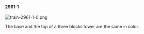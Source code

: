 #### 2961-1
![train-2961-1-0.png](https://github.com/lil-lab/nlvr/raw/master/nlvr/train/images/65/train-2961-1-0.png "train-2961-1-0.png")

The base and the top of a three blocks tower are the same in color.